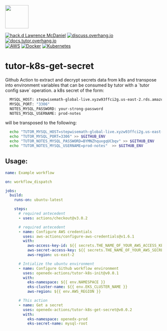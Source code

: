 <img src="https://avatars.githubusercontent.com/u/40179672" width="75">

[![hack.d Lawrence McDaniel](https://img.shields.io/badge/hack.d-Lawrence%20McDaniel-orange.svg)](https://lawrencemcdaniel.com)
[![discuss.overhang.io](https://img.shields.io/static/v1?logo=discourse&label=Forums&style=flat-square&color=ff0080&message=discuss.overhang.io)](https://discuss.overhang.io)
[![docs.tutor.overhang.io](https://img.shields.io/static/v1?logo=readthedocs&label=Documentation&style=flat-square&color=blue&message=docs.tutor.overhang.io)](https://docs.tutor.overhang.io)<br/>
[![AWS](https://img.shields.io/badge/AWS-%23FF9900.svg?style=for-the-badge&logo=amazon-aws&logoColor=white)](https://aws.amazon.com/)
[![Docker](https://img.shields.io/badge/docker-%230db7ed.svg?style=for-the-badge&logo=docker&logoColor=white)](https://www.docker.com/)
[![Kubernetes](https://img.shields.io/badge/kubernetes-%23326ce5.svg?style=for-the-badge&logo=kubernetes&logoColor=white)](https://kubernetes.io/)

# tutor-k8s-get-secret

Github Action to extract and decrypt secrets data from k8s and transpose into environment variables that can be consumed by tutor with a ´tutor config save´ operation. a k8s secret of the form:

```bash
  MYSQL_HOST: stepwisemath-global-live.xyzw93ffci2g.us-east-2.rds.amazonaws.com
  MYSQL_PORT: "3306"
  NOTES_MYSQL_PASSWORD: your-strong-password
  NOTES_MYSQL_USERNAME: prod-notes
```

will be transposed to the following:

```bash
  echo "TUTOR_MYSQL_HOST=stepwisemath-global-live.xyzw93ffci2g.us-east-2.rds.amazonaws.com" >> $GITHUB_ENV
  echo "TUTOR_MYSQL_PORT=3306" >> $GITHUB_ENV
  echo "TUTOR_NOTES_MYSQL_PASSWORD=BYMNZhquxgqUCbqv" >> $GITHUB_ENV
  echo "TUTOR_NOTES_MYSQL_USERNAME=prod-notes"  >> $GITHUB_ENV
```


## Usage:


```yaml
name: Example workflow

on: workflow_dispatch

jobs:
  build:
    runs-on: ubuntu-latest

    steps:
      # required antecedent
      - uses: actions/checkout@v3.0.2

      # required antecedent
      - name: Configure AWS credentials
        uses: aws-actions/configure-aws-credentials@v1.6.1
        with:
          aws-access-key-id: ${{ secrets.THE_NAME_OF_YOUR_AWS_ACCESS_KEY_ID }}
          aws-secret-access-key: ${{ secrets.THE_NAME_OF_YOUR_AWS_SECRET_ACCESS_KEY }}
          aws-region: us-east-2

      # Intialize the ubuntu environment
      - name: Configure Github workflow environment
        uses: openedx-actions/tutor-k8s-init@v0.0.1
        with:
          eks-namespace: ${{ env.NAMESPACE }}
          eks-cluster-name: ${{ env.EKS_CLUSTER_NAME }}
          aws-region: ${{ env.AWS_REGION }}

      # This action
      - name: Get a secret
        uses: openedx-actions/tutor-k8s-get-secret@v0.0.2   
        with:
          eks-namespace: openedx-prod
          eks-secret-name: mysql-root
```
